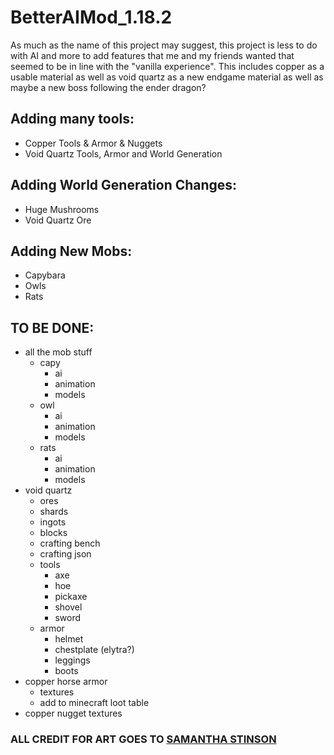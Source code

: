 # BetterAIMod_1.18.2

As much as the name of this project may suggest, this project is less to do with AI and more to add features that me and my friends wanted that seemed to be in line with the "vanilla experience".
This includes copper as a usable material as well as void quartz as a new endgame material as well as maybe a new boss following the ender dragon?

## Adding many tools:
- Copper Tools & Armor & Nuggets
- Void Quartz Tools, Armor and World Generation

## Adding World Generation Changes:
- Huge Mushrooms
- Void Quartz Ore

## Adding New Mobs:
- Capybara
- Owls
- Rats

## TO BE DONE:
* all the mob stuff
  * capy
    * ai
    * animation
    * models
  * owl
    * ai
    * animation
    * models
  * rats
    * ai
    * animation
    * models
* void quartz
  * ores
  * shards
  * ingots
  * blocks
  * crafting bench
  * crafting json
  * tools
    * axe
    * hoe
    * pickaxe
    * shovel
    * sword
  * armor
    * helmet
    * chestplate (elytra?)
    * leggings
    * boots
* copper horse armor
  * textures
  * add to minecraft loot table
* copper nugget textures

### ALL CREDIT FOR ART GOES TO [SAMANTHA STINSON](https://instagram.com/hellspawn_exhibit?igshid=YmMyMTA2M2Y=)


